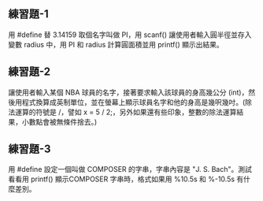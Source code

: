 ## 練習題-1   
用 #define 替 3.14159 取個名字叫做 PI，用 scanf() 讓使用者輸入圓半徑並存入變數 radius 中，用 PI 和 radius 計算圓面積並用 printf() 顯示出結果。  
## 練習題-2   
讓使用者輸入某個 NBA 球員的名字，接著要求輸入該球員的身高幾公分 (int)，然後用程式換算成英制單位，並在螢幕上顯示球員名字和他的身高是幾呎幾吋。(除法運算的符號是 /，譬如 x = 5 / 2;，另外如果還有些印象，整數的除法運算結果，小數點會被無條件捨去。)  
## 練習題-3   
用 #define 設定一個叫做 COMPOSER 的字串，字串內容是 "J. S. Bach"。測試看看用 printf() 顯示COMPOSER 字串時，格式如果用 %10.5s 和 %-10.5s 有什麼差別。
